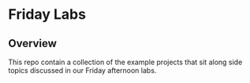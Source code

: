 # Friday Labs

## Overview
This repo contain a collection of the example projects that sit along side topics discussed in our Friday afternoon labs.

